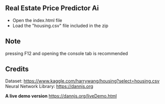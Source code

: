 Real Estate Price Predictor Ai
-----------------

*  Open the index.html file
*  Load the "housing.csv" file included in the zip


Note
--------
pressing F12 and opening the console tab is recommended

Credits
----------
Dataset: https://www.kaggle.com/harrywang/housing?select=housing.csv <br />
Neural Network Library: https://dannjs.org

**A live demo version**
https://dannjs.org/liveDemo.html
